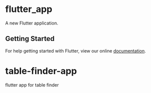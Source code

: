 # flutter_app

A new Flutter application.

## Getting Started

For help getting started with Flutter, view our online
[documentation](https://flutter.io/).

# table-finder-app
flutter app for table finder
